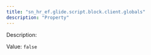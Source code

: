 ```yaml
---
title: "sn_hr_ef.glide.script.block.client.globals"
description: "Property"
---
```


Description: 

Value: `false`